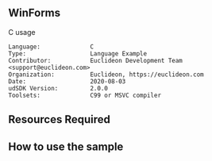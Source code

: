 ## WinForms

<!-- TODO: Write a brief abstract explaining this sample -->
C usage

<!-- TODO: Fill this section below with metadata about this sample-->
```
Language:              C
Type:                  Language Example
Contributor:           Euclideon Development Team <support@euclideon.com>
Organization:          Euclideon, https://euclideon.com
Date:                  2020-08-03
udSDK Version:         2.0.0
Toolsets:              C99 or MSVC compiler
```

## Resources Required
<!-- TODO: Fill this section below with the resources required to do this sample-->

## How to use the sample
<!-- TODO: Explain how this sample can be used and what is required to get it running -->

<!-- End -->
